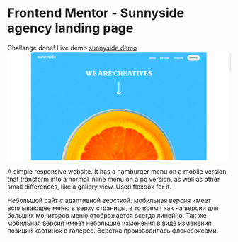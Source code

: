 
# Frontend Mentor - Sunnyside agency landing page
Challange done! 
Live demo [sunnyside demo](https://festive-babbage-390950.netlify.app/)
![Screen](./images/screen.png)

A simple responsive website. It has a hamburger menu on a mobile version, that transform into a normal inline menu on a pc version, as well as other small differences, like a gallery view. Used flexbox for it.

Небольшой сайт с адаптивной версткой. мобильная версия имеет всплывающее меню в верху страницы, в то время как на версии для больших мониторов меню отображается всегда линейно. Так же мобильная версия имеет небольшие изменения в виде изменения позиций картинок в галерее. Верстка производилась флексбоксами.